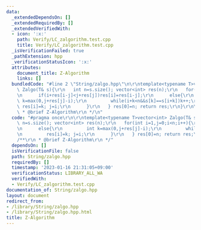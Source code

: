 ```yaml
---
data:
  _extendedDependsOn: []
  _extendedRequiredBy: []
  _extendedVerifiedWith:
  - icon: ':x:'
    path: Verify/LC_zalgorithm.test.cpp
    title: Verify/LC_zalgorithm.test.cpp
  _isVerificationFailed: true
  _pathExtension: hpp
  _verificationStatusIcon: ':x:'
  attributes:
    document_title: Z-Algorithm
    links: []
  bundledCode: "#line 2 \"String/zalgo.hpp\"\n\r\ntemplate<typename T>vector<int>\
    \ Zalgo(T& s){\r\n   int n=s.size(); vector<int> res(n);\r\n   for(int i=1,j=0;i<n;i++){\r\
    \n      if(i+res[i-j]<j+res[j])res[i]=res[i-j];\r\n      else{\r\n         int\
    \ k=max(0,j+res[j]-i);\r\n         while(i+k<n&&s[k]==s[i+k])k++;\r\n        \
    \ res[i]=k; j=i;\r\n      }\r\n   } res[0]=n; return res;\r\n}\r\n\r\n/**\r\n\
    \ * @brief Z-Algorithm\r\n */\n"
  code: "#pragma once\r\n\r\ntemplate<typename T>vector<int> Zalgo(T& s){\r\n   int\
    \ n=s.size(); vector<int> res(n);\r\n   for(int i=1,j=0;i<n;i++){\r\n      if(i+res[i-j]<j+res[j])res[i]=res[i-j];\r\
    \n      else{\r\n         int k=max(0,j+res[j]-i);\r\n         while(i+k<n&&s[k]==s[i+k])k++;\r\
    \n         res[i]=k; j=i;\r\n      }\r\n   } res[0]=n; return res;\r\n}\r\n\r\n\
    /**\r\n * @brief Z-Algorithm\r\n */"
  dependsOn: []
  isVerificationFile: false
  path: String/zalgo.hpp
  requiredBy: []
  timestamp: '2023-01-16 21:31:05+09:00'
  verificationStatus: LIBRARY_ALL_WA
  verifiedWith:
  - Verify/LC_zalgorithm.test.cpp
documentation_of: String/zalgo.hpp
layout: document
redirect_from:
- /library/String/zalgo.hpp
- /library/String/zalgo.hpp.html
title: Z-Algorithm
---
```

